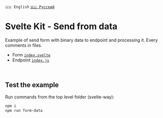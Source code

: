 `🇺🇸 English` [`🇷🇺 Русский`](README-RU.md)

# Svelte Kit - Send from data
Example of send form with binary data to endpoint and processing it. 
Every comments in files. 
- Form [`index.svelte`]('src/index.svelte') 
- Endpoint [`index.js`]('src/index.js') 

<br>

## Test the example
Run commands from the top level folder (svelte-way):

```bash
npm i
npm run form-data
```
